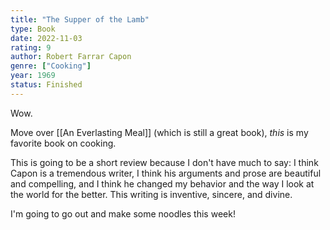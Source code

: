 ```yaml
---
title: "The Supper of the Lamb"
type: Book
date: 2022-11-03
rating: 9
author: Robert Farrar Capon
genre: ["Cooking"]
year: 1969
status: Finished
---
```


Wow.

Move over [[An Everlasting Meal]] (which is still a great book), _this_ is my favorite book on cooking.

This is going to be a short review because I don't have much to say: I think Capon is a tremendous writer, I think his arguments and prose are beautiful and compelling, and I think he changed my behavior and the way I look at the world for the better. This writing is inventive, sincere, and divine.

I'm going to go out and make some noodles this week!

